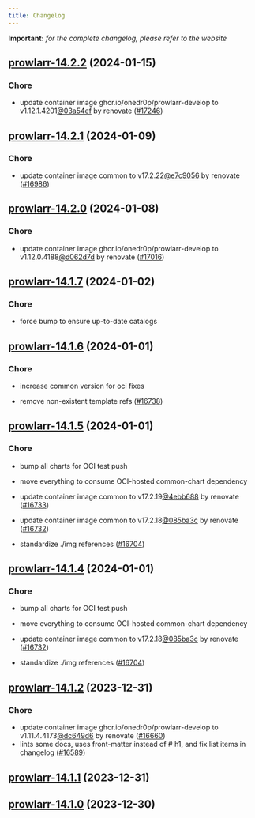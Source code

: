 ```yaml
---
title: Changelog
---
```


**Important:**
*for the complete changelog, please refer to the website*



## [prowlarr-14.2.2](https://github.com/truecharts/charts/compare/prowlarr-14.2.1...prowlarr-14.2.2) (2024-01-15)

### Chore



- update container image ghcr.io/onedr0p/prowlarr-develop to v1.12.1.4201[@03a54ef](https://github.com/03a54ef) by renovate ([#17246](https://github.com/truecharts/charts/issues/17246))




## [prowlarr-14.2.1](https://github.com/truecharts/charts/compare/prowlarr-14.2.0...prowlarr-14.2.1) (2024-01-09)

### Chore



- update container image common to v17.2.22[@e7c9056](https://github.com/e7c9056) by renovate ([#16986](https://github.com/truecharts/charts/issues/16986))


## [prowlarr-14.2.0](https://github.com/truecharts/charts/compare/prowlarr-14.1.7...prowlarr-14.2.0) (2024-01-08)

### Chore



- update container image ghcr.io/onedr0p/prowlarr-develop to v1.12.0.4188[@d062d7d](https://github.com/d062d7d) by renovate ([#17016](https://github.com/truecharts/charts/issues/17016))


## [prowlarr-14.1.7](https://github.com/truecharts/charts/compare/prowlarr-14.1.6...prowlarr-14.1.7) (2024-01-02)

### Chore



- force bump to ensure up-to-date catalogs


## [prowlarr-14.1.6](https://github.com/truecharts/charts/compare/prowlarr-14.1.5...prowlarr-14.1.6) (2024-01-01)

### Chore



- increase common version for oci fixes

- remove non-existent template refs ([#16738](https://github.com/truecharts/charts/issues/16738))


## [prowlarr-14.1.5](https://github.com/truecharts/charts/compare/prowlarr-14.1.2...prowlarr-14.1.5) (2024-01-01)

### Chore



- bump all charts for OCI test push

- move everything to consume OCI-hosted common-chart dependency

- update container image common to v17.2.19[@4ebb688](https://github.com/4ebb688) by renovate ([#16733](https://github.com/truecharts/charts/issues/16733))

- update container image common to v17.2.18[@085ba3c](https://github.com/085ba3c) by renovate ([#16732](https://github.com/truecharts/charts/issues/16732))

- standardize ./img references ([#16704](https://github.com/truecharts/charts/issues/16704))


## [prowlarr-14.1.4](https://github.com/truecharts/charts/compare/prowlarr-14.1.2...prowlarr-14.1.4) (2024-01-01)

### Chore



- bump all charts for OCI test push

- move everything to consume OCI-hosted common-chart dependency

- update container image common to v17.2.18[@085ba3c](https://github.com/085ba3c) by renovate ([#16732](https://github.com/truecharts/charts/issues/16732))

- standardize ./img references ([#16704](https://github.com/truecharts/charts/issues/16704))
## [prowlarr-14.1.2](https://github.com/truecharts/charts/compare/prowlarr-14.1.1...prowlarr-14.1.2) (2023-12-31)

### Chore

- update container image ghcr.io/onedr0p/prowlarr-develop to v1.11.4.4173[@dc649d6](https://github.com/dc649d6) by renovate ([#16660](https://github.com/truecharts/charts/issues/16660))
- lints some docs, uses front-matter instead of # h1, and fix list items in changelog ([#16589](https://github.com/truecharts/charts/issues/16589))

## [prowlarr-14.1.1](https://github.com/truecharts/charts/compare/prowlarr-14.1.0...prowlarr-14.1.1) (2023-12-31)

## [prowlarr-14.1.0](https://github.com/truecharts/charts/compare/prowlarr-14.0.1...prowlarr-14.1.0) (2023-12-30)

